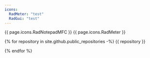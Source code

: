 ```yaml
---
icons:
  RadMeter: "test"
  RadGui: "test"
---
```

{{ page.icons.RadNotepadMFC }}
{{ page.icons.RadMeter }}

{% for repository in site.github.public_repositories -%}
{{ repository }}

{% endfor %}
